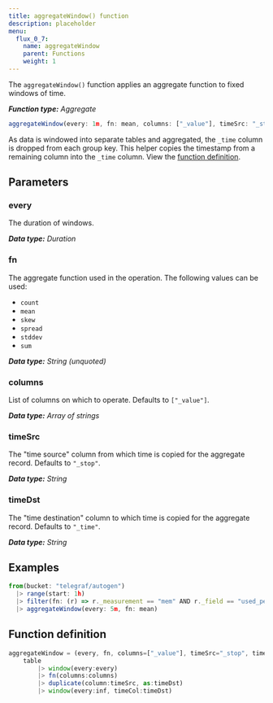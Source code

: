 ```yaml
---
title: aggregateWindow() function
description: placeholder
menu:
  flux_0_7:
    name: aggregateWindow
    parent: Functions
    weight: 1
---
```


The `aggregateWindow()` function applies an aggregate function to fixed windows of time.

_**Function type:** Aggregate_  

```js
aggregateWindow(every: 1m, fn: mean, columns: ["_value"], timeSrc: "_stop", timeDst: "_time")
```

As data is windowed into separate tables and aggregated, the `_time` column is dropped from each group key.
This helper copies the timestamp from a remaining column into the `_time` column.
View the [function definition](#function-definition).

## Parameters

### every
The duration of windows.

_**Data type:** Duration_

### fn
The aggregate function used in the operation.
The following values can be used:

- `count`
- `mean`
- `skew`
- `spread`
- `stddev`
- `sum`

_**Data type:** String (unquoted)_

### columns
List of columns on which to operate.
Defaults to `["_value"]`.

_**Data type:** Array of strings_

### timeSrc
The "time source" column from which time is copied for the aggregate record.
Defaults to `"_stop"`.

_**Data type:** String_

### timeDst
The "time destination" column to which time is copied for the aggregate record.
Defaults to `"_time"`.

_**Data type:** String_

## Examples
```js
from(bucket: "telegraf/autogen")
  |> range(start: 1h)
  |> filter(fn: (r) => r._measurement == "mem" AND r._field == "used_percent")
  |> aggregateWindow(every: 5m, fn: mean)
```

## Function definition
```js
aggregateWindow = (every, fn, columns=["_value"], timeSrc="_stop", timeDst="_time", table=<-) =>
	table
		|> window(every:every)
		|> fn(columns:columns)
		|> duplicate(column:timeSrc, as:timeDst)
		|> window(every:inf, timeCol:timeDst)
```
